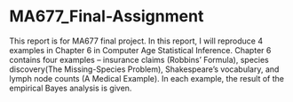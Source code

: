 # MA677_Final-Assignment

This report is for MA677 final project. In this report, I will reproduce 4 examples in Chapter 6 in Computer Age Statistical Inference. Chapter 6 contains four examples – insurance claims (Robbins’ Formula), species discovery(The Missing-Species Problem), Shakespeare’s vocabulary, and lymph node counts (A Medical Example). In each example, the result of the empirical Bayes analysis is given.
